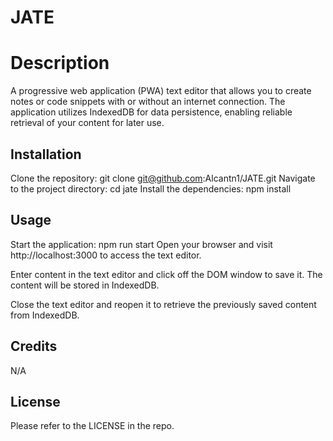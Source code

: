 # JATE

# Description
A progressive web application (PWA) text editor that allows you to create notes or code snippets with or without an internet connection. The application utilizes IndexedDB for data persistence, enabling reliable retrieval of your content for later use.


## Installation

Clone the repository:
git clone git@github.com:Alcantn1/JATE.git
Navigate to the project directory:
cd jate
Install the dependencies:
npm install

## Usage
Start the application:
npm run start
Open your browser and visit http://localhost:3000 to access the text editor.

Enter content in the text editor and click off the DOM window to save it. The content will be stored in IndexedDB.

Close the text editor and reopen it to retrieve the previously saved content from IndexedDB.




## Credits

N/A

## License

Please refer to the LICENSE in the repo.